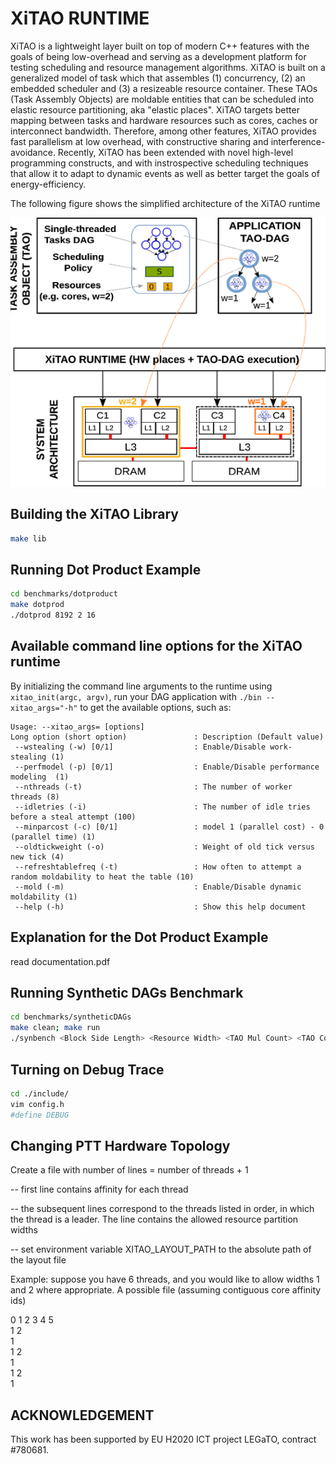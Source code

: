 # XiTAO RUNTIME #
XiTAO is a lightweight layer built on top of modern C++ features with the goals of being low-overhead and serving as a development platform for testing scheduling and resource management algorithms. XiTAO is built on a generalized model of task which that assembles (1) concurrency, (2) an embedded scheduler and (3) a resizeable resource container. These TAOs (Task Assembly Objects) are moldable entities that can be scheduled into elastic resource partitioning, aka "elastic places". XiTAO targets better mapping between tasks and hardware resources such as cores, caches or interconnect bandwidth. Therefore, among other features, XiTAO provides fast parallelism at low overhead, with constructive sharing and interference-avoidance. Recently, XiTAO has been extended with novel high-level programming constructs, and with instrospective scheduling techniques that allow it to adapt to dynamic events as well as better target the goals of energy-efficiency. 

The following figure shows the simplified architecture of the XiTAO runtime


![Image of the XiTAO Arch](xitao_arch.png)

## Building the XiTAO Library ##
```bash
make lib
```

## Running Dot Product Example ##
```bash
cd benchmarks/dotproduct
make dotprod
./dotprod 8192 2 16
```
## Available command line options for the XiTAO runtime ##
By initializing the command line arguments to the runtime using ```xitao_init(argc, argv)```, run your DAG application with ```./bin --xitao_args="-h"``` to get the available options, such as:
```
Usage: --xitao_args= [options]
Long option (short option)               : Description (Default value)
 --wstealing (-w) [0/1]                  : Enable/Disable work-stealing (1)
 --perfmodel (-p) [0/1]                  : Enable/Disable performance modeling  (1)
 --nthreads (-t)                         : The number of worker threads (8)
 --idletries (-i)                        : The number of idle tries before a steal attempt (100)
 --minparcost (-c) [0/1]                 : model 1 (parallel cost) - 0 (parallel time) (1)
 --oldtickweight (-o)                    : Weight of old tick versus new tick (4)
 --refreshtablefreq (-t)                 : How often to attempt a random moldability to heat the table (10)
 --mold (-m)                             : Enable/Disable dynamic moldability (1)
 --help (-h)                             : Show this help document

```

## Explanation for the Dot Product Example ##
read documentation.pdf


## Running Synthetic DAGs Benchmark ##
```bash
cd benchmarks/syntheticDAGs
make clean; make run
./synbench <Block Side Length> <Resource Width> <TAO Mul Count> <TAO Copy Count> <TAO Stencil Count> <Degree of Parallelism>
```

## Turning on Debug Trace ##
```bash
cd ./include/
vim config.h
#define DEBUG
```

## Changing PTT Hardware Topology ##
Create a file with number of lines = number of threads + 1

-- first line contains affinity for each thread

-- the subsequent lines correspond to the threads listed in order, in which the thread is a leader. The line contains the allowed resource partition widths

-- set environment variable XITAO_LAYOUT_PATH to the absolute path of the layout file

Example: suppose you have 6 threads, and you would like to allow widths 1 and 2 where appropriate. A possible file (assuming contiguous core affinity ids)

0 1 2 3 4 5  
1 2  
1  
1 2  
1  
1 2  
1  


## ACKNOWLEDGEMENT ##
This work has been supported by EU H2020 ICT project LEGaTO, contract #780681.

